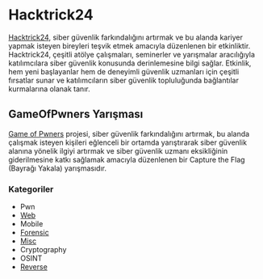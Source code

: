 # Hacktrick24
[Hacktrick24](https://hacktrickconf.com/), siber güvenlik farkındalığını artırmak ve bu alanda kariyer yapmak isteyen bireyleri teşvik etmek amacıyla düzenlenen bir etkinliktir. Hacktrick24, çeşitli atölye çalışmaları, seminerler ve yarışmalar aracılığıyla katılımcılara siber güvenlik konusunda derinlemesine bilgi sağlar. Etkinlik, hem yeni başlayanlar hem de deneyimli güvenlik uzmanları için çeşitli fırsatlar sunar ve katılımcıların siber güvenlik topluluğunda bağlantılar kurmalarına olanak tanır. 

## GameOfPwners Yarışması
[Game of Pwners](https://ctf.gameofpwners.com) projesi, siber güvenlik farkındalığını artırmak, bu alanda çalışmak isteyen kişileri eğlenceli bir ortamda yarıştırarak siber güvenlik alanına yönelik ilgiyi artırmak ve siber güvenlik uzmanı eksikliğinin giderilmesine katkı sağlamak amacıyla düzenlenen bir Capture the Flag (Bayrağı Yakala) yarışmasıdır. 

### Kategoriler
- Pwn
- [Web](Web.md)
- Mobile
- [Forensic](Forensic.md)
- [Misc](Misc.md)
- Cryptography
- OSINT
- [Reverse](Reverse.md) 
